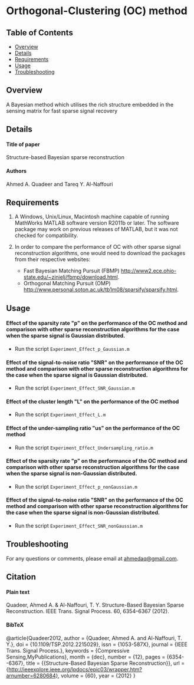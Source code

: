 # Orthogonal-Clustering (OC) method

## Table of Contents
*  [Overview](#overview)
*  [Details](#details)
*  [Requirements](#requirements)
*  [Usage](#usage)
*  [Troubleshooting](#troubleshooting)

## Overview
A Bayesian method which utilises the rich structure embedded in the sensing matrix for fast sparse signal recovery

## Details
#### Title of paper
Structure-based Bayesian sparse reconstruction
#### Authors
Ahmed A. Quadeer and Tareq Y. Al-Naffouri

## Requirements
1. A Windows, Unix/Linux, Macintosh machine capable of running MathWorks MATLAB software version R2011b or later. The software package may work on previous releases of MATLAB, but it was not checked for compatibility.

2. In order to compare the performance of OC with other sparse signal reconstruction algorithms, one would need to download the packages from their respective websites:
    * Fast Bayesian Matching Pursuit (FBMP) http://www2.ece.ohio-state.edu/~zinielj/fbmp/download.html.
    * Orthogonal Matching Pursuit (OMP) http://www.personal.soton.ac.uk/tb1m08/sparsify/sparsify.html.

## Usage
#### Effect of the sparsity rate "p" on the performance of the OC method and comparison with other sparse reconstruction algorithms for the case when the sparse signal is Gaussian distributed.
   * Run the script ```Experiment_Effect_p_Gaussian.m```
#### Effect of the signal-to-noise ratio "SNR" on the performance of the OC method and comparison with other sparse reconstruction algorithms for the case when the sparse signal is Gaussian distributed.
   * Run the script ```Experiment_Effect_SNR_Gaussian.m```
#### Effect of the cluster length "L" on the performance of the OC method
   * Run the script ```Experiment_Effect_L.m```
#### Effect of the under-sampling ratio "us" on the performance of the OC method
   * Run the script ```Experiment_Effect_Undersampling_ratio.m```
#### Effect of the sparsity rate "p" on the performance of the OC method and comparison with other sparse reconstruction algorithms for the case when the sparse signal is non-Gaussian distributed.
   * Run the script ```Experiment_Effect_p_nonGaussian.m```
#### Effect of the signal-to-noise ratio "SNR" on the performance of the OC method and comparison with other sparse reconstruction algorithms for the case when the sparse signal is non-Gaussian distributed.
   * Run the script ```Experiment_Effect_SNR_nonGaussian.m```
   
## Troubleshooting
For any questions or comments, please email at ahmedaq@gmail.com. 

## Citation
#### Plain text
Quadeer, Ahmed A. & Al-Naffouri, T. Y. Structure-Based Bayesian Sparse Reconstruction. IEEE Trans. Signal Process. 60, 6354–6367 (2012).
#### BibTeX
@article{Quadeer2012,
author = {Quadeer, Ahmed A. and Al-Naffouri, T. Y.},
doi = {10.1109/TSP.2012.2215029},
issn = {1053-587X},
journal = {IEEE Trans. Signal Process.},
keywords = {Compressive Sensing,MyPublications},
month = {dec},
number = {12},
pages = {6354--6367},
title = {{Structure-Based Bayesian Sparse Reconstruction}},
url = {http://ieeexplore.ieee.org/lpdocs/epic03/wrapper.htm?arnumber=6280684},
volume = {60},
year = {2012}
}
